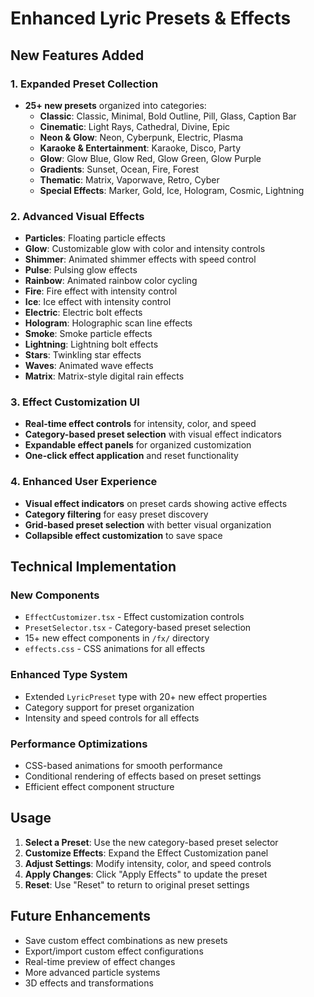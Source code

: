 # Enhanced Lyric Presets & Effects

## New Features Added

### 1. Expanded Preset Collection

- **25+ new presets** organized into categories:
  - **Classic**: Classic, Minimal, Bold Outline, Pill, Glass, Caption Bar
  - **Cinematic**: Light Rays, Cathedral, Divine, Epic
  - **Neon & Glow**: Neon, Cyberpunk, Electric, Plasma
  - **Karaoke & Entertainment**: Karaoke, Disco, Party
  - **Glow**: Glow Blue, Glow Red, Glow Green, Glow Purple
  - **Gradients**: Sunset, Ocean, Fire, Forest
  - **Thematic**: Matrix, Vaporwave, Retro, Cyber
  - **Special Effects**: Marker, Gold, Ice, Hologram, Cosmic, Lightning

### 2. Advanced Visual Effects

- **Particles**: Floating particle effects
- **Glow**: Customizable glow with color and intensity controls
- **Shimmer**: Animated shimmer effects with speed control
- **Pulse**: Pulsing glow effects
- **Rainbow**: Animated rainbow color cycling
- **Fire**: Fire effect with intensity control
- **Ice**: Ice effect with intensity control
- **Electric**: Electric bolt effects
- **Hologram**: Holographic scan line effects
- **Smoke**: Smoke particle effects
- **Lightning**: Lightning bolt effects
- **Stars**: Twinkling star effects
- **Waves**: Animated wave effects
- **Matrix**: Matrix-style digital rain effects

### 3. Effect Customization UI

- **Real-time effect controls** for intensity, color, and speed
- **Category-based preset selection** with visual effect indicators
- **Expandable effect panels** for organized customization
- **One-click effect application** and reset functionality

### 4. Enhanced User Experience

- **Visual effect indicators** on preset cards showing active effects
- **Category filtering** for easy preset discovery
- **Grid-based preset selection** with better visual organization
- **Collapsible effect customization** to save space

## Technical Implementation

### New Components

- `EffectCustomizer.tsx` - Effect customization controls
- `PresetSelector.tsx` - Category-based preset selection
- 15+ new effect components in `/fx/` directory
- `effects.css` - CSS animations for all effects

### Enhanced Type System

- Extended `LyricPreset` type with 20+ new effect properties
- Category support for preset organization
- Intensity and speed controls for all effects

### Performance Optimizations

- CSS-based animations for smooth performance
- Conditional rendering of effects based on preset settings
- Efficient effect component structure

## Usage

1. **Select a Preset**: Use the new category-based preset selector
2. **Customize Effects**: Expand the Effect Customization panel
3. **Adjust Settings**: Modify intensity, color, and speed controls
4. **Apply Changes**: Click "Apply Effects" to update the preset
5. **Reset**: Use "Reset" to return to original preset settings

## Future Enhancements

- Save custom effect combinations as new presets
- Export/import custom effect configurations
- Real-time preview of effect changes
- More advanced particle systems
- 3D effects and transformations
